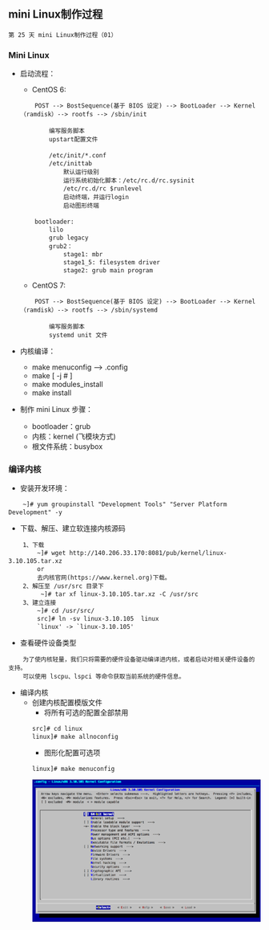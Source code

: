 ## mini Linux制作过程

    第 25 天 mini Linux制作过程（01）

### Mini Linux

- 启动流程：
    + CentOS 6:
    ```
        POST --> BostSequence(基于 BIOS 设定) --> BootLoader --> Kernel（ramdisk）--> rootfs --> /sbin/init

            编写服务脚本
            upstart配置文件

            /etc/init/*.conf
            /etc/inittab
                默认运行级别
                运行系统初始化脚本：/etc/rc.d/rc.sysinit
                /etc/rc.d/rc $runlevel
                启动终端，并运行login
                启动图形终端

        bootloader:
            lilo
            grub legacy
            grub2：
                stage1: mbr
                stage1_5: filesystem driver
                stage2: grub main program
    ```
    + CentOS 7:
    ```
        POST --> BostSequence(基于 BIOS 设定) --> BootLoader --> Kernel（ramdisk）--> rootfs --> /sbin/systemd

            编写服务脚本
            systemd unit 文件
    ```

- 内核编译：
    + make menuconfig --> .config
    + make [ -j # ]
    + make modules_install
    + make install

- 制作 mini Linux 步骤：
    + bootloader：grub
    + 内核：kernel (飞模块方式)
    + 根文件系统：busybox

### 编译内核

- 安装开发环境：
```
    ~]# yum groupinstall "Development Tools" "Server Platform Development" -y
```

- 下载、解压、建立软连接内核源码
```
    1、下载
        ~]# wget http://140.206.33.170:8081/pub/kernel/linux-3.10.105.tar.xz
        or
        去内核官网(https://www.kernel.org)下载。
    2、解压至 /usr/src 目录下
         ~]# tar xf linux-3.10.105.tar.xz -C /usr/src
    3、建立连接
        ~]# cd /usr/src/
        src]# ln -sv linux-3.10.105  linux
        `linux' -> `linux-3.10.105'
```

- 查看硬件设备类型
```
    为了使内核轻量，我们只将需要的硬件设备驱动编译进内核，或者启动对相关硬件设备的支持。
    可以使用 lscpu、lspci 等命令获取当前系统的硬件信息。
```

- 编译内核
    + 创建内核配置模版文件
        * 将所有可选的配置全部禁用
        ```
        src]# cd linux
        linux]# make allnoconfig   
        ```
        * 图形化配置可选项
        ```
        linux]# make menuconfig    
        ```
        ![menuconfig](images/menuconfig.png)

